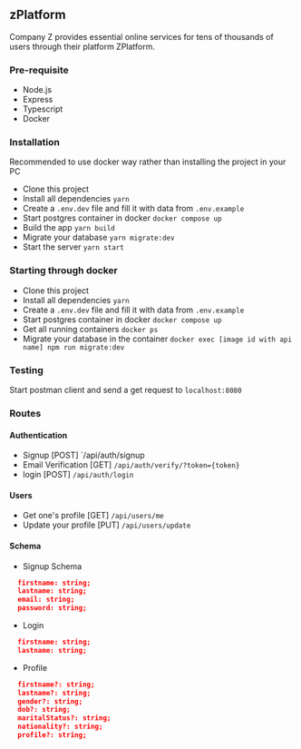 ## zPlatform

Company Z provides essential online services for tens of thousands of users through their platform ZPlatform.

### Pre-requisite

- Node.js
- Express
- Typescript
- Docker

### Installation

Recommended to use docker way rather than installing the project in your PC

- Clone this project
- Install all dependencies `yarn`
- Create a `.env.dev` file and fill it with data from `.env.example`
- Start postgres container in docker `docker compose up`
- Build the app `yarn build`
- Migrate your database `yarn migrate:dev`
- Start the server `yarn start`

### Starting through docker

- Clone this project
- Install all dependencies `yarn`
- Create a `.env.dev` file and fill it with data from `.env.example`
- Start postgres container in docker `docker compose up`
- Get all running containers `docker ps`
- Migrate your database in the container `docker exec [image id with api name] npm run migrate:dev`

### Testing

Start postman client and send a get request to `localhost:8080`

### Routes

#### Authentication

- Signup [POST] `/api/auth/signup
- Email Verification [GET] `/api/auth/verify/?token={token}`
- login [POST] `/api/auth/login`

#### Users

- Get one's profile [GET] `/api/users/me`
- Update your profile [PUT] `/api/users/update`

#### Schema

- Signup Schema

```json
  firstname: string;
  lastname: string;
  email: string;
  password: string;
```

- Login

```json
  firstname: string;
  lastname: string;
```

- Profile

```json
  firstname?: string;
  lastname?: string;
  gender?: string;
  dob?: string;
  maritalStatus?: string;
  nationality?: string;
  profile?: string;
```
